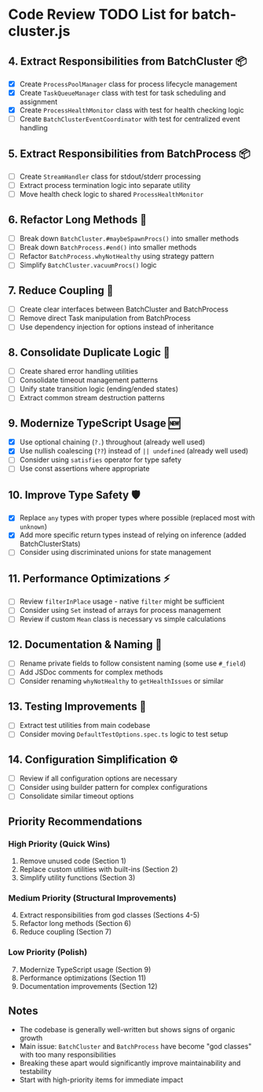 # Code Review TODO List for batch-cluster.js


## 4. **Extract Responsibilities from BatchCluster** 📦
- [x] Create `ProcessPoolManager` class for process lifecycle management
- [x] Create `TaskQueueManager` class with test for task scheduling and assignment
- [x] Create `ProcessHealthMonitor` class with test for health checking logic
- [ ] Create `BatchClusterEventCoordinator` with test for centralized event handling

## 5. **Extract Responsibilities from BatchProcess** 📦
- [ ] Create `StreamHandler` class for stdout/stderr processing
- [ ] Extract process termination logic into separate utility
- [ ] Move health check logic to shared `ProcessHealthMonitor`

## 6. **Refactor Long Methods** 📏
- [ ] Break down `BatchCluster.#maybeSpawnProcs()` into smaller methods
- [ ] Break down `BatchProcess.#end()` into smaller methods
- [ ] Refactor `BatchProcess.whyNotHealthy` using strategy pattern
- [ ] Simplify `BatchCluster.vacuumProcs()` logic

## 7. **Reduce Coupling** 🔗
- [ ] Create clear interfaces between BatchCluster and BatchProcess
- [ ] Remove direct Task manipulation from BatchProcess
- [ ] Use dependency injection for options instead of inheritance

## 8. **Consolidate Duplicate Logic** 🔄
- [ ] Create shared error handling utilities
- [ ] Consolidate timeout management patterns
- [ ] Unify state transition logic (ending/ended states)
- [ ] Extract common stream destruction patterns

## 9. **Modernize TypeScript Usage** 🆕
- [x] Use optional chaining (`?.`) throughout (already well used)
- [x] Use nullish coalescing (`??`) instead of `|| undefined` (already well used)
- [ ] Consider using `satisfies` operator for type safety
- [ ] Use const assertions where appropriate

## 10. **Improve Type Safety** 🛡️
- [x] Replace `any` types with proper types where possible (replaced most with `unknown`)
- [x] Add more specific return types instead of relying on inference (added BatchClusterStats)
- [ ] Consider using discriminated unions for state management

## 11. **Performance Optimizations** ⚡
- [ ] Review `filterInPlace` usage - native `filter` might be sufficient
- [ ] Consider using `Set` instead of arrays for process management
- [ ] Review if custom `Mean` class is necessary vs simple calculations

## 12. **Documentation & Naming** 📝
- [ ] Rename private fields to follow consistent naming (some use `#_field`)
- [ ] Add JSDoc comments for complex methods
- [ ] Consider renaming `whyNotHealthy` to `getHealthIssues` or similar

## 13. **Testing Improvements** 🧪
- [ ] Extract test utilities from main codebase
- [ ] Consider moving `DefaultTestOptions.spec.ts` logic to test setup

## 14. **Configuration Simplification** ⚙️
- [ ] Review if all configuration options are necessary
- [ ] Consider using builder pattern for complex configurations
- [ ] Consolidate similar timeout options

## Priority Recommendations

### High Priority (Quick Wins)
1. Remove unused code (Section 1)
2. Replace custom utilities with built-ins (Section 2)
3. Simplify utility functions (Section 3)

### Medium Priority (Structural Improvements)
4. Extract responsibilities from god classes (Sections 4-5)
5. Refactor long methods (Section 6)
6. Reduce coupling (Section 7)

### Low Priority (Polish)
7. Modernize TypeScript usage (Section 9)
8. Performance optimizations (Section 11)
9. Documentation improvements (Section 12)

## Notes
- The codebase is generally well-written but shows signs of organic growth
- Main issue: `BatchCluster` and `BatchProcess` have become "god classes" with too many responsibilities
- Breaking these apart would significantly improve maintainability and testability
- Start with high-priority items for immediate impact